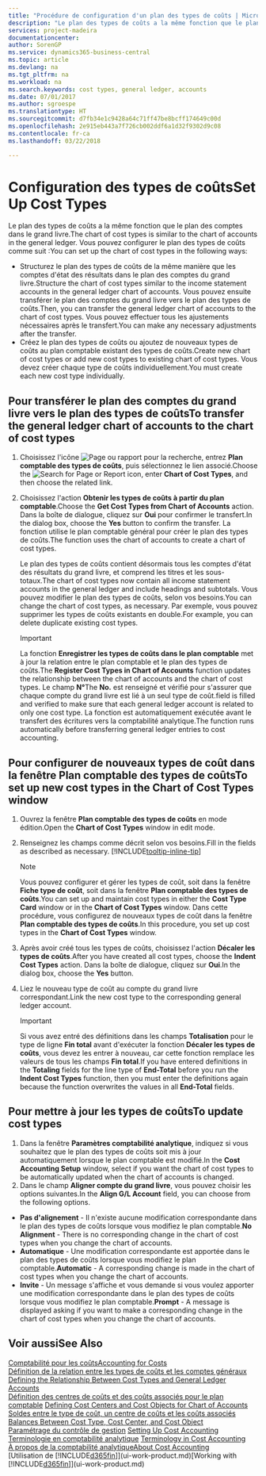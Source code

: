 ```yaml
---
title: "Procédure de configuration d'un plan des types de coûts | Microsoft Docs"
description: "Le plan des types de coûts a la même fonction que le plan des comptes dans le grand livre."
services: project-madeira
documentationcenter: 
author: SorenGP
ms.service: dynamics365-business-central
ms.topic: article
ms.devlang: na
ms.tgt_pltfrm: na
ms.workload: na
ms.search.keywords: cost types, general ledger, accounts
ms.date: 07/01/2017
ms.author: sgroespe
ms.translationtype: HT
ms.sourcegitcommit: d7fb34e1c9428a64c71ff47be8bcff174649c00d
ms.openlocfilehash: 2e915eb443a7f726cb002ddf6a1d32f9302d9c08
ms.contentlocale: fr-ca
ms.lasthandoff: 03/22/2018

---
```

# <a name="set-up-cost-types"></a><span data-ttu-id="797e1-103">Configuration des types de coûts</span><span class="sxs-lookup"><span data-stu-id="797e1-103">Set Up Cost Types</span></span>
<span data-ttu-id="797e1-104">Le plan des types de coûts a la même fonction que le plan des comptes dans le grand livre.</span><span class="sxs-lookup"><span data-stu-id="797e1-104">The chart of cost types is similar to the chart of accounts in the general ledger.</span></span> <span data-ttu-id="797e1-105">Vous pouvez configurer le plan des types de coûts comme suit :</span><span class="sxs-lookup"><span data-stu-id="797e1-105">You can set up the chart of cost types in the following ways:</span></span>  

-   <span data-ttu-id="797e1-106">Structurez le plan des types de coûts de la même manière que les comptes d'état des résultats dans le plan des comptes du grand livre.</span><span class="sxs-lookup"><span data-stu-id="797e1-106">Structure the chart of cost types similar to the income statement accounts in the general ledger chart of accounts.</span></span> <span data-ttu-id="797e1-107">Vous pouvez ensuite transférer le plan des comptes du grand livre vers le plan des types de coûts.</span><span class="sxs-lookup"><span data-stu-id="797e1-107">Then, you can transfer the general ledger chart of accounts to the chart of cost types.</span></span> <span data-ttu-id="797e1-108">Vous pouvez effectuer tous les ajustements nécessaires après le transfert.</span><span class="sxs-lookup"><span data-stu-id="797e1-108">You can make any necessary adjustments after the transfer.</span></span>  
-   <span data-ttu-id="797e1-109">Créez le plan des types de coûts ou ajoutez de nouveaux types de coûts au plan comptable existant des types de coûts.</span><span class="sxs-lookup"><span data-stu-id="797e1-109">Create new chart of cost types or add new cost types to existing chart of cost types.</span></span> <span data-ttu-id="797e1-110">Vous devez créer chaque type de coûts individuellement.</span><span class="sxs-lookup"><span data-stu-id="797e1-110">You must create each new cost type individually.</span></span>  

## <a name="to-transfer-the-general-ledger-chart-of-accounts-to-the-chart-of-cost-types"></a><span data-ttu-id="797e1-111">Pour transférer le plan des comptes du grand livre vers le plan des types de coûts</span><span class="sxs-lookup"><span data-stu-id="797e1-111">To transfer the general ledger chart of accounts to the chart of cost types</span></span>  
1.  <span data-ttu-id="797e1-112">Choisissez l'icône ![Page ou rapport pour la recherche](media/ui-search/search_small.png "icône Page ou rapport pour la recherche"), entrez **Plan comptable des types de coûts**, puis sélectionnez le lien associé.</span><span class="sxs-lookup"><span data-stu-id="797e1-112">Choose the ![Search for Page or Report](media/ui-search/search_small.png "Search for Page or Report icon") icon, enter **Chart of Cost Types**, and then choose the related link.</span></span>  
2.  <span data-ttu-id="797e1-113">Choisissez l'action **Obtenir les types de coûts à partir du plan comptable**.</span><span class="sxs-lookup"><span data-stu-id="797e1-113">Choose the **Get Cost Types from Chart of Accounts** action.</span></span> <span data-ttu-id="797e1-114">Dans la boîte de dialogue, cliquez sur **Oui** pour confirmer le transfert.</span><span class="sxs-lookup"><span data-stu-id="797e1-114">In the dialog box, choose the **Yes** button to confirm the transfer.</span></span> <span data-ttu-id="797e1-115">La fonction utilise le plan comptable général pour créer le plan des types de coûts.</span><span class="sxs-lookup"><span data-stu-id="797e1-115">The function uses the chart of accounts to create a chart of cost types.</span></span>  

    <span data-ttu-id="797e1-116">Le plan des types de coûts contient désormais tous les comptes d'état des résultats du grand livre, et comprend les titres et les sous-totaux.</span><span class="sxs-lookup"><span data-stu-id="797e1-116">The chart of cost types now contain all income statement accounts in the general ledger and include headings and subtotals.</span></span> <span data-ttu-id="797e1-117">Vous pouvez modifier le plan des types de coûts, selon vos besoins.</span><span class="sxs-lookup"><span data-stu-id="797e1-117">You can change the chart of cost types, as necessary.</span></span> <span data-ttu-id="797e1-118">Par exemple, vous pouvez supprimer les types de coûts existants en double.</span><span class="sxs-lookup"><span data-stu-id="797e1-118">For example, you can delete duplicate existing cost types.</span></span>  

    > [!IMPORTANT]  
    >  <span data-ttu-id="797e1-119">La fonction **Enregistrer les types de coûts dans le plan comptable** met à jour la relation entre le plan comptable et le plan des types de coûts.</span><span class="sxs-lookup"><span data-stu-id="797e1-119">The **Register Cost Types in Chart of Accounts** function updates the relationship between the chart of accounts and the chart of cost types.</span></span> <span data-ttu-id="797e1-120">Le champ **N°**</span><span class="sxs-lookup"><span data-stu-id="797e1-120">The **No.**</span></span> <span data-ttu-id="797e1-121">est renseigné et vérifié pour s'assurer que chaque compte du grand livre est lié à un seul type de coût.</span><span class="sxs-lookup"><span data-stu-id="797e1-121">field is filled and verified to make sure that each general ledger account is related to only one cost type.</span></span> <span data-ttu-id="797e1-122">La fonction est automatiquement exécutée avant le transfert des écritures vers la comptabilité analytique.</span><span class="sxs-lookup"><span data-stu-id="797e1-122">The function runs automatically before transferring general ledger entries to cost accounting.</span></span>  

## <a name="to-set-up-new-cost-types-in-the-chart-of-cost-types-window"></a><span data-ttu-id="797e1-123">Pour configurer de nouveaux types de coût dans la fenêtre Plan comptable des types de coûts</span><span class="sxs-lookup"><span data-stu-id="797e1-123">To set up new cost types in the Chart of Cost Types window</span></span>  
1.  <span data-ttu-id="797e1-124">Ouvrez la fenêtre **Plan comptable des types de coûts** en mode édition.</span><span class="sxs-lookup"><span data-stu-id="797e1-124">Open the **Chart of Cost Types** window in edit mode.</span></span>  
2.  <span data-ttu-id="797e1-125">Renseignez les champs comme décrit selon vos besoins.</span><span class="sxs-lookup"><span data-stu-id="797e1-125">Fill in the fields as described as necessary.</span></span> [!INCLUDE[tooltip-inline-tip](includes/tooltip-inline-tip_md.md)]

    > [!NOTE]  
    >  <span data-ttu-id="797e1-126">Vous pouvez configurer et gérer les types de coût, soit dans la fenêtre **Fiche type de coût**, soit dans la fenêtre **Plan comptable des types de coûts**.</span><span class="sxs-lookup"><span data-stu-id="797e1-126">You can set up and maintain cost types in either the **Cost Type Card** window or in the **Chart of Cost Types** window.</span></span> <span data-ttu-id="797e1-127">Dans cette procédure, vous configurez de nouveaux types de coût dans la fenêtre **Plan comptable des types de coûts**.</span><span class="sxs-lookup"><span data-stu-id="797e1-127">In this procedure, you set up cost types in the **Chart of Cost Types** window.</span></span>

3.  <span data-ttu-id="797e1-128">Après avoir créé tous les types de coûts, choisissez l'action **Décaler les types de coûts**.</span><span class="sxs-lookup"><span data-stu-id="797e1-128">After you have created all cost types, choose the **Indent Cost Types** action.</span></span> <span data-ttu-id="797e1-129">Dans la boîte de dialogue, cliquez sur **Oui**.</span><span class="sxs-lookup"><span data-stu-id="797e1-129">In the dialog box, choose the **Yes** button.</span></span>  
4.  <span data-ttu-id="797e1-130">Liez le nouveau type de coût au compte du grand livre correspondant.</span><span class="sxs-lookup"><span data-stu-id="797e1-130">Link the new cost type to the corresponding general ledger account.</span></span>  

    > [!IMPORTANT]  
    >  <span data-ttu-id="797e1-131">Si vous avez entré des définitions dans les champs **Totalisation** pour le type de ligne **Fin total** avant d'exécuter la fonction **Décaler les types de coûts**, vous devez les entrer à nouveau, car cette fonction remplace les valeurs de tous les champs **Fin total**.</span><span class="sxs-lookup"><span data-stu-id="797e1-131">If you have entered definitions in the **Totaling** fields for the line type of **End-Total** before you run the **Indent Cost Types** function, then you must enter the definitions again because the function overwrites the values in all **End-Total** fields.</span></span>  

## <a name="to-update-cost-types"></a><span data-ttu-id="797e1-132">Pour mettre à jour les types de coûts</span><span class="sxs-lookup"><span data-stu-id="797e1-132">To update cost types</span></span>  
1.  <span data-ttu-id="797e1-133">Dans la fenêtre **Paramètres comptabilité analytique**, indiquez si vous souhaitez que le plan des types de coûts soit mis à jour automatiquement lorsque le plan comptable est modifié.</span><span class="sxs-lookup"><span data-stu-id="797e1-133">In the **Cost Accounting Setup** window, select if you want the chart of cost types to be automatically updated when the chart of accounts is changed.</span></span>  
2.  <span data-ttu-id="797e1-134">Dans le champ **Aligner compte du grand livre**, vous pouvez choisir les options suivantes.</span><span class="sxs-lookup"><span data-stu-id="797e1-134">In the **Align G/L Account** field, you can choose from the following options.</span></span>  

- <span data-ttu-id="797e1-135">**Pas d'alignement** - Il n'existe aucune modification correspondante dans le plan des types de coûts lorsque vous modifiez le plan comptable.</span><span class="sxs-lookup"><span data-stu-id="797e1-135">**No Alignment** - There is no corresponding change in the chart of cost types when you change the chart of accounts.</span></span>  
- <span data-ttu-id="797e1-136">**Automatique** - Une modification correspondante est apportée dans le plan des types de coûts lorsque vous modifiez le plan comptable.</span><span class="sxs-lookup"><span data-stu-id="797e1-136">**Automatic** - A corresponding change is made in the chart of cost types when you change the chart of accounts.</span></span>  
- <span data-ttu-id="797e1-137">**Invite** - Un message s'affiche et vous demande si vous voulez apporter une modification correspondante dans le plan des types de coûts lorsque vous modifiez le plan comptable.</span><span class="sxs-lookup"><span data-stu-id="797e1-137">**Prompt** - A message is displayed asking if you want to make a corresponding change in the chart of cost types when you change the chart of accounts.</span></span>  

## <a name="see-also"></a><span data-ttu-id="797e1-138">Voir aussi</span><span class="sxs-lookup"><span data-stu-id="797e1-138">See Also</span></span>  
[<span data-ttu-id="797e1-139">Comptabilité pour les coûts</span><span class="sxs-lookup"><span data-stu-id="797e1-139">Accounting for Costs</span></span>](finance-manage-cost-accounting.md)  
<span data-ttu-id="797e1-140">[Définition de la relation entre les types de coûts et les comptes généraux](finance-defining-the-relationship-between-cost-types-and-general-ledger-accounts.md) </span><span class="sxs-lookup"><span data-stu-id="797e1-140">[Defining the Relationship Between Cost Types and General Ledger Accounts](finance-defining-the-relationship-between-cost-types-and-general-ledger-accounts.md) </span></span>  
<span data-ttu-id="797e1-141">[Définition des centres de coûts et des coûts associés pour le plan comptable](finance-defining-cost-centers-and-cost-objects-for-chart-of-accounts.md) </span><span class="sxs-lookup"><span data-stu-id="797e1-141">[Defining Cost Centers and Cost Objects for Chart of Accounts](finance-defining-cost-centers-and-cost-objects-for-chart-of-accounts.md) </span></span>  
<span data-ttu-id="797e1-142">[Soldes entre le type de coût, un centre de coûts et les coûts associés](finance-balances-between-cost-type-cost-center-and-cost-object.md) </span><span class="sxs-lookup"><span data-stu-id="797e1-142">[Balances Between Cost Type, Cost Center, and Cost Object](finance-balances-between-cost-type-cost-center-and-cost-object.md) </span></span>  
<span data-ttu-id="797e1-143">[Paramétrage du contrôle de gestion](finance-set-up-cost-accounting.md) </span><span class="sxs-lookup"><span data-stu-id="797e1-143">[Setting Up Cost Accounting](finance-set-up-cost-accounting.md) </span></span>  
<span data-ttu-id="797e1-144">[Terminologie en comptabilité analytique](finance-terminology-in-cost-accounting.md) </span><span class="sxs-lookup"><span data-stu-id="797e1-144">[Terminology in Cost Accounting](finance-terminology-in-cost-accounting.md) </span></span>  
[<span data-ttu-id="797e1-145">À propos de la comptabilité analytique</span><span class="sxs-lookup"><span data-stu-id="797e1-145">About Cost Accounting</span></span>](finance-about-cost-accounting.md)  
<span data-ttu-id="797e1-146">[Utilisation de [!INCLUDE[d365fin](includes/d365fin_md.md)]](ui-work-product.md)</span><span class="sxs-lookup"><span data-stu-id="797e1-146">[Working with [!INCLUDE[d365fin](includes/d365fin_md.md)]](ui-work-product.md)</span></span>

